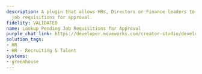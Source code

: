 ```yaml
---
description: A plugin that allows HRs, Directors or Finance leaders to fetch pending
  job requisitions for approval.
fidelity: VALIDATED
name: Lookup Pending Job Requisitions for Approval
purple_chat_link: https://developer.moveworks.com/creator-studio/developer-tools/purple-chat/?conversation=%7B%22startTimestamp%22%3A%2211%3A43+AM%22%2C%22messages%22%3A%5B%7B%22parts%22%3A%5B%7B%22richText%22%3A%22view+my+pending+job+requisitions+for+approval.%22%7D%5D%2C%22role%22%3A%22user%22%7D%2C%7B%22parts%22%3A%5B%7B%22richText%22%3A%22Sure%21+Here+are+your+pending+job+requisitions+for+approval%3A%22%7D%5D%2C%22role%22%3A%22assistant%22%7D%2C%7B%22parts%22%3A%5B%7B%22richText%22%3A%22%3Cp%3EOkay%2C+here+are+the+pending+job+requisitions+waiting+for+your+approval%3A%3C%2Fp%3E%5Cn%3Cp%3E1%EF%B8%8F%E2%83%A3+%3Cstrong%3ESoftware+Engineer%3C%2Fstrong%3E%3C%2Fp%3E%5Cn%3Cul%3E%5Cn++%3Cli%3E%3Cstrong%3EOffice+Location%3A%3C%2Fstrong%3E+Bengaluru%2C+India%3C%2Fli%3E%5Cn++%3Cli%3E%3Cstrong%3EHiring+Manager%3A%3C%2Fstrong%3E+John+Doe%3C%2Fli%3E%5Cn%3C%2Ful%3E%5Cn%3Cp%3E2%EF%B8%8F%E2%83%A3+%3Cstrong%3ESenior+Data+Scientist%3C%2Fstrong%3E%3C%2Fp%3E%5Cn%3Cul%3E%5Cn++%3Cli%3E%3Cstrong%3EOffice+Location%3A%3C%2Fstrong%3E+Bengaluru%2C+India%3C%2Fli%3E%5Cn++%3Cli%3E%3Cstrong%3EHiring+Manager%3A%3C%2Fstrong%3E+Jane+Smith%3C%2Fli%3E%5Cn%3C%2Ful%3E%5CnYou+can+directly+access+the+Greenhouse+My+Approvals+page+%3Ca+href%3D%5C%22https%3A%2F%2Fapp.greenhouse.io%2Fapprovals%5C%22+rel%3D%5C%22noopener+noreferrer%5C%22+target%3D%5C%22_blank%5C%22%3Ehere%3C%2Fa%3E+for+more+details.%22%7D%5D%2C%22role%22%3A%22assistant%22%7D%5D%7D
solution_tags:
- HR
- HR - Recruiting & Talent
systems:
- greenhouse
---
```

